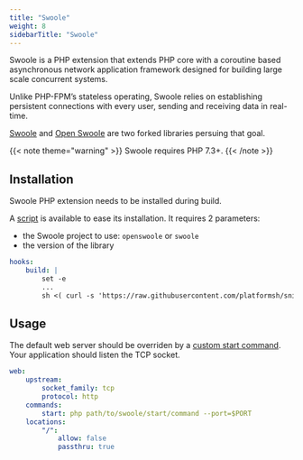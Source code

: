 ```yaml
---
title: "Swoole"
weight: 8
sidebarTitle: "Swoole"
---
```


Swoole is a PHP extension that extends PHP core with a coroutine based asynchronous network application framework designed for building large scale concurrent systems.

Unlike PHP-FPM’s stateless operating, Swoole relies on establishing persistent connections with every user, sending and receiving data in real-time.

[Swoole](https://github.com/swoole/swoole-src) and [Open Swoole](https://openswoole.com/) are two forked libraries persuing that goal.

{{< note theme="warning" >}}
Swoole requires PHP 7.3+.
{{< /note >}}

## Installation

Swoole PHP extension needs to be installed during build.

A [script](https://raw.githubusercontent.com/platformsh/snippets/main/src/install_swoole.sh) is available to ease its installation. It requires 2 parameters:
 - the Swoole project to use: `openswoole` or `swoole`
 - the version of the library

```yaml {location=".platform.app.yaml"}
hooks:
    build: |
        set -e
        ...
        sh <( curl -s 'https://raw.githubusercontent.com/platformsh/snippets/main/src/install_swoole.sh') openswoole 4.11.1
```

## Usage

The default web server should be overriden by a [custom start command](../../../languages/php/_index.md#alternate-start-commands). Your application should listen the TCP socket.

```yaml {location=".platform.app.yaml"}
web:
    upstream:
        socket_family: tcp
        protocol: http
    commands:
        start: php path/to/swoole/start/command --port=$PORT
    locations:
        "/":
            allow: false
            passthru: true
```